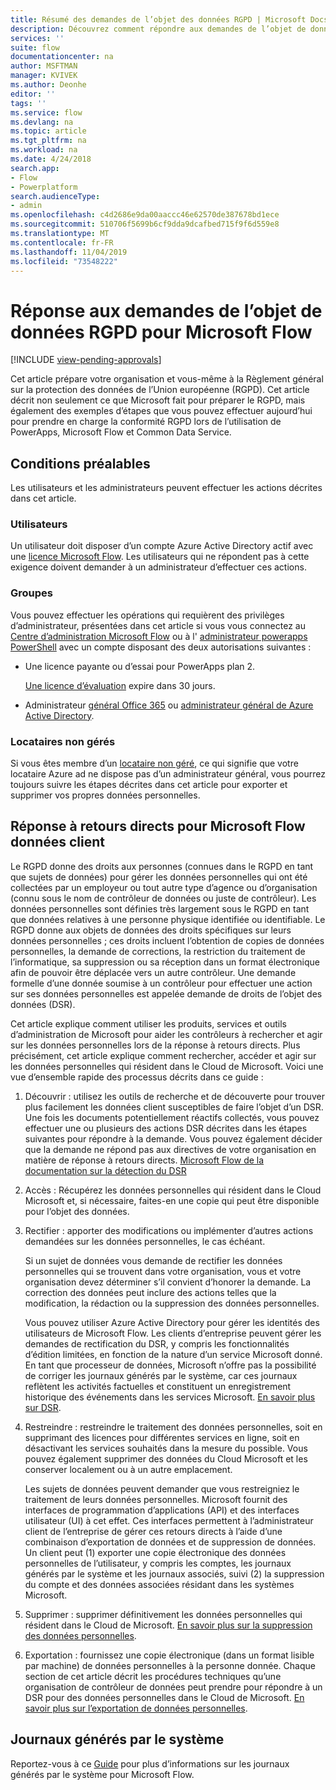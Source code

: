 ```yaml
---
title: Résumé des demandes de l’objet des données RGPD | Microsoft Docs
description: Découvrez comment répondre aux demandes de l’objet de données RGPD pour Microsoft Flow.
services: ''
suite: flow
documentationcenter: na
author: MSFTMAN
manager: KVIVEK
ms.author: Deonhe
editor: ''
tags: ''
ms.service: flow
ms.devlang: na
ms.topic: article
ms.tgt_pltfrm: na
ms.workload: na
ms.date: 4/24/2018
search.app:
- Flow
- Powerplatform
search.audienceType:
- admin
ms.openlocfilehash: c4d2686e9da00aaccc46e62570de387678bd1ece
ms.sourcegitcommit: 510706f5699b6cf9dda9dcafbed715f9f6d559e8
ms.translationtype: MT
ms.contentlocale: fr-FR
ms.lasthandoff: 11/04/2019
ms.locfileid: "73548222"
---
```

# <a name="responding-to-gdpr-data-subject-requests-for-microsoft-flow"></a>Réponse aux demandes de l’objet de données RGPD pour Microsoft Flow
[!INCLUDE [view-pending-approvals](includes/cc-rebrand.md)]

Cet article prépare votre organisation et vous-même à la Règlement général sur la protection des données de l’Union européenne (RGPD). Cet article décrit non seulement ce que Microsoft fait pour préparer le RGPD, mais également des exemples d’étapes que vous pouvez effectuer aujourd’hui pour prendre en charge la conformité RGPD lors de l’utilisation de PowerApps, Microsoft Flow et Common Data Service.

## <a name="prerequisites"></a>Conditions préalables

Les utilisateurs et les administrateurs peuvent effectuer les actions décrites dans cet article.

### <a name="users"></a>Utilisateurs

Un utilisateur doit disposer d’un compte Azure Active Directory actif avec une [licence Microsoft Flow](https://preview.flow.microsoft.com/pricing/). Les utilisateurs qui ne répondent pas à cette exigence doivent demander à un administrateur d’effectuer ces actions.

### <a name="administrators"></a>Groupes

Vous pouvez effectuer les opérations qui requièrent des privilèges d’administrateur, présentées dans cet article si vous vous connectez au [Centre d’administration Microsoft Flow](https://admin.flow.microsoft.com/) ou à l' [administrateur powerapps PowerShell](https://go.microsoft.com/fwlink/?linkid=871804) avec un compte disposant des deux autorisations suivantes :

- Une licence payante ou d’essai pour PowerApps plan 2.

    [Une licence d’évaluation](http://web.powerapps.com/trial) expire dans 30 jours.

- Administrateur [général Office 365](https://support.office.com/article/assign-admin-roles-in-office-365-for-business-eac4d046-1afd-4f1a-85fc-8219c79e1504) ou [administrateur général de Azure Active Directory](https://docs.microsoft.com/azure/active-directory/active-directory-assign-admin-roles-azure-portal).

### <a name="unmanaged-tenants"></a>Locataires non gérés
Si vous êtes membre d’un [locataire non géré](https://docs.microsoft.com/azure/active-directory/domains-admin-takeover), ce qui signifie que votre locataire Azure ad ne dispose pas d’un administrateur général, vous pourrez toujours suivre les étapes décrites dans cet article pour exporter et supprimer vos propres données personnelles. 

## <a name="responding-to-dsrs-for-microsoft-flow-customer-data"></a>Réponse à retours directs pour Microsoft Flow données client

Le RGPD donne des droits aux personnes (connues dans le RGPD en tant que sujets de données) pour gérer les données personnelles qui ont été collectées par un employeur ou tout autre type d’agence ou d’organisation (connu sous le nom de contrôleur de données ou juste de contrôleur). Les données personnelles sont définies très largement sous le RGPD en tant que données relatives à une personne physique identifiée ou identifiable. Le RGPD donne aux objets de données des droits spécifiques sur leurs données personnelles ; ces droits incluent l’obtention de copies de données personnelles, la demande de corrections, la restriction du traitement de l’informatique, sa suppression ou sa réception dans un format électronique afin de pouvoir être déplacée vers un autre contrôleur. Une demande formelle d’une donnée soumise à un contrôleur pour effectuer une action sur ses données personnelles est appelée demande de droits de l’objet des données (DSR).

Cet article explique comment utiliser les produits, services et outils d’administration de Microsoft pour aider les contrôleurs à rechercher et agir sur les données personnelles lors de la réponse à retours directs. Plus précisément, cet article explique comment rechercher, accéder et agir sur les données personnelles qui résident dans le Cloud de Microsoft. Voici une vue d’ensemble rapide des processus décrits dans ce guide :

1. Découvrir : utilisez les outils de recherche et de découverte pour trouver plus facilement les données client susceptibles de faire l’objet d’un DSR. Une fois les documents potentiellement réactifs collectés, vous pouvez effectuer une ou plusieurs des actions DSR décrites dans les étapes suivantes pour répondre à la demande. Vous pouvez également décider que la demande ne répond pas aux directives de votre organisation en matière de réponse à retours directs. [Microsoft Flow de la documentation sur la détection du DSR](gdpr-dsr-discovery.md)

1. Accès : Récupérez les données personnelles qui résident dans le Cloud Microsoft et, si nécessaire, faites-en une copie qui peut être disponible pour l’objet des données.

1. Rectifier : apporter des modifications ou implémenter d’autres actions demandées sur les données personnelles, le cas échéant.

    Si un sujet de données vous demande de rectifier les données personnelles qui se trouvent dans votre organisation, vous et votre organisation devez déterminer s’il convient d’honorer la demande.  La correction des données peut inclure des actions telles que la modification, la rédaction ou la suppression des données personnelles.

    Vous pouvez utiliser Azure Active Directory pour gérer les identités des utilisateurs de Microsoft Flow. Les clients d’entreprise peuvent gérer les demandes de rectification du DSR, y compris les fonctionnalités d’édition limitées, en fonction de la nature d’un service Microsoft donné.  En tant que processeur de données, Microsoft n’offre pas la possibilité de corriger les journaux générés par le système, car ces journaux reflètent les activités factuelles et constituent un enregistrement historique des événements dans les services Microsoft.  [En savoir plus sur DSR](https://docs.microsoft.com/microsoft-365/compliance/gdpr-dsr-azure).

1. Restreindre : restreindre le traitement des données personnelles, soit en supprimant des licences pour différentes services en ligne, soit en désactivant les services souhaités dans la mesure du possible. Vous pouvez également supprimer des données du Cloud Microsoft et les conserver localement ou à un autre emplacement.

    Les sujets de données peuvent demander que vous restreigniez le traitement de leurs données personnelles.  Microsoft fournit des interfaces de programmation d’applications (API) et des interfaces utilisateur (UI) à cet effet.  Ces interfaces permettent à l’administrateur client de l’entreprise de gérer ces retours directs à l’aide d’une combinaison d’exportation de données et de suppression de données. Un client peut (1) exporter une copie électronique des données personnelles de l’utilisateur, y compris les comptes, les journaux générés par le système et les journaux associés, suivi (2) la suppression du compte et des données associées résidant dans les systèmes Microsoft.

1. Supprimer : supprimer définitivement les données personnelles qui résident dans le Cloud de Microsoft. [En savoir plus sur la suppression des données personnelles](gdpr-dsr-delete.md).

1. Exportation : fournissez une copie électronique (dans un format lisible par machine) de données personnelles à la personne donnée. Chaque section de cet article décrit les procédures techniques qu’une organisation de contrôleur de données peut prendre pour répondre à un DSR pour des données personnelles dans le Cloud de Microsoft. [En savoir plus sur l’exportation de données personnelles](gdpr-dsr-export.md).

## <a name="system-generated-logs"></a>Journaux générés par le système

Reportez-vous à ce [Guide](https://docs.microsoft.com/powerapps/administrator/powerapps-gdpr-dsr-guide-systemlogs) pour plus d’informations sur les journaux générés par le système pour Microsoft Flow.
